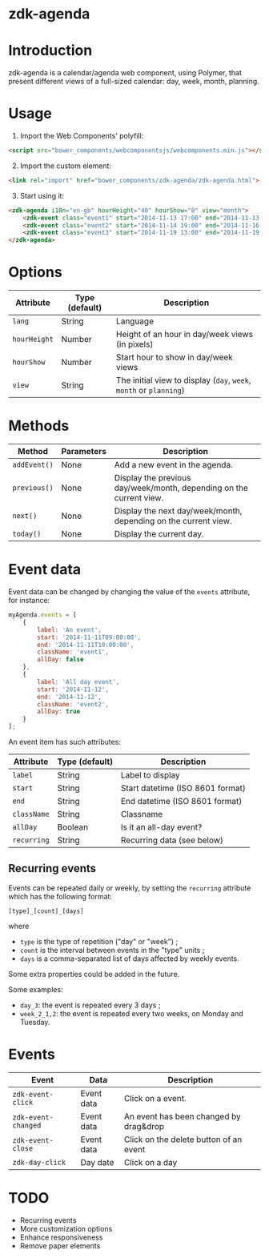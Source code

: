 zdk-agenda
==========

# Introduction

zdk-agenda is a calendar/agenda web component, using Polymer, that present different views of a full-sized calendar: day, week, month, planning.

# Usage

1. Import the Web Components' polyfill:

```html
<script src="bower_components/webcomponentsjs/webcomponents.min.js"></script>
```

2. Import the custom element:

```html
<link rel="import" href="bower_components/zdk-agenda/zdk-agenda.html">
```

3. Start using it:

```html
<zdk-agenda i18n="en-gb" hourHeight="40" hourShow="8" view="month">
	<zdk-event class="event1" start="2014-11-13 17:00" end="2014-11-13 18:00" label="Meeting"></zdk-event>
	<zdk-event class="event2" start="2014-11-14 19:00" end="2014-11-16 23:00" label="Week end"></zdk-event>
	<zdk-event class="event3" start="2014-11-19 13:00" end="2014-11-19 14:35" label="Another meeting"></zdk-event>
</zdk-agenda>
```

# Options

| Attribute     | Type (default) | Description                 |
| ------------- | -------------- | --------------------------- |
| `lang`        | String         | Language                    |
| `hourHeight`  | Number         | Height of an hour in day/week views (in pixels) |
| `hourShow`    | Number         | Start hour to show in day/week views |
| `view`        | String         | The initial view to display (`day`, `week`, `month` or `planning`) |

# Methods

| Method        | Parameters    | Description   |
| ------------- | ------------- | ------------- |
| `addEvent()`  | None          | Add a new event in the agenda. |
| `previous()`  | None          | Display the previous day/week/month, depending on the current view. |
| `next()`      | None          | Display the next day/week/month, depending on the current view. |
| `today()`     | None          | Display the current day. |

# Event data

Event data can be changed by changing the value of the `events` attribute, for instance:

```javascript
myAgenda.events = [
    {
        label: 'An event',
        start: '2014-11-11T09:00:00',
        end: '2014-11-11T10:00:00',
        className: 'event1',
        allDay: false
    },
    {
        label: 'All day event',
        start: '2014-11-12',
        end: '2014-11-12',
        className: 'event2',
        allDay: true
    }
];
```

An event item has such attributes:

| Attribute     | Type (default) | Description                      |
| ------------- | -------------- | -------------------------------- |
| `label`       | String         | Label to display                 |
| `start`       | String         | Start datetime (ISO 8601 format) |
| `end`         | String         | End datetime (ISO 8601 format)   |
| `className`   | String         | Classname                        |
| `allDay`      | Boolean        | Is it an all-day event?          |
| `recurring`   | String         | Recurring data (see below)       |

## Recurring events

Events can be repeated daily or weekly, by setting the `recurring` attribute which has the following format:

`[type]_[count]_[days]`

where

* `type` is the type of repetition ("day" or "week") ;
* `count` is the interval between events in the "type" units ;
* `days` is a comma-separated list of days affected by weekly events.

Some extra properties could be added in the future.

Some examples:

* `day_3`: the event is repeated every 3 days ;
* `week_2_1,2`: the event is repeated every two weeks, on Monday and Tuesday.

# Events

| Event               | Data          | Description       |
| ------------------- | ------------- | -------------     |
| `zdk-event-click`   | Event data    | Click on a event. |
| `zdk-event-changed` | Event data    | An event has been changed by drag&drop |
| `zdk-event-close`   | Event data    | Click on the delete button of an event |
| `zdk-day-click`     | Day date      | Click on a day    |

# TODO

* Recurring events
* More customization options
* Enhance responsiveness
* Remove paper elements